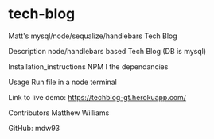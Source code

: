 # tech-blog

Matt's mysql/node/sequalize/handlebars Tech Blog

Description node/handlebars based Tech Blog (DB is mysql)

Installation_instructions NPM I the dependancies

Usage Run file in a node terminal

Link to live demo: https://techblog-gt.herokuapp.com/

Contributors Matthew Williams

GitHub: mdw93
